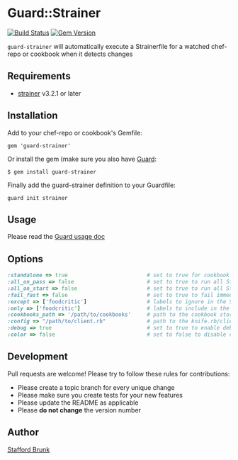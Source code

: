 # Guard::Strainer
[![Build Status](https://travis-ci.org/wingrunr21/guard-strainer.png)](https://travis-ci.org/wingrunr21/guard-strainer) [![Gem Version](https://badge.fury.io/rb/guard-strainer.png)](http://badge.fury.io/rb/guard-strainer)

```guard-strainer``` will automatically execute a Strainerfile for a watched chef-repo or cookbook when it detects changes

## Requirements
* [strainer](https://github.com/customink/strainer) v3.2.1 or later

## Installation

Add to your chef-repo or cookbook's Gemfile:

    gem 'guard-strainer'

Or install the gem (make sure you also have [Guard](https://github.com/guard/guard):

    $ gem install guard-strainer

Finally add the guard-strainer definition to your Guardfile:

    guard init strainer

## Usage
Please read the [Guard usage doc](http://github.com/guard/guard#readme)

## Options

```ruby
:standalone => true                         # set to true for cookbook operation. Default false.
:all_on_pass => false                       # set to true to run all Strainerfiles on pass. Default true.
:all_on_start => false                      # set to true to run all Strainerfiles on start. Default true.
:fail_fast => false                         # set to true to fail immediately upon any non-zero exit code. Default true.
:except => ['foodcritic']                   # labels to ignore in the Strainerfiles
:only => ['foodcritic']                     # labels to include in the Strainerfiles
:cookbooks_path => '/path/to/cookbooks'     # path to the cookbook store
:config => "/path/to/client.rb"             # path to the knife.rb/client.rb config
:debug => true                              # set to true to enable debugging log output. Default false.
:color => false                             # set to false to disable colored output. Default is true
```

## Development

Pull requests are welcome! Please try to follow these rules for contributions:

* Please create a topic branch for every unique change
* Please make sure you create tests for your new features
* Please update the README as applicable
* Please **do not change** the version number

## Author
[Stafford Brunk](https://github.com/wingrunr21)
